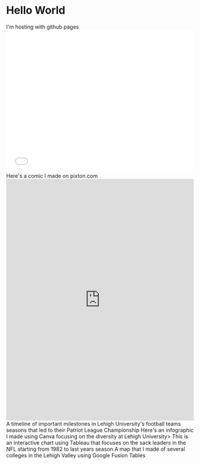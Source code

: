 <!DOCTYPE.html>
<html>
<body>
<h1>Hello World</h1>
<p1>I'm hosting with github pages</p1>
<iframe src="//www.pixton.com/embed/p0rdc9lg" frameborder="0" width="100%" height="384" allowfullscreen></iframe>  
</body>
</html>
Here's a comic I made on pixton.com
<iframe src='https://cdn.knightlab.com/libs/timeline3/latest/embed/index.html?source=1BCU8P9pg2aeyO6OGvVkBiXk7HmsSsZEsjGy2nlwDRcI&font=Default&lang=en&initial_zoom=2&height=650' width='100%' height='650' webkitallowfullscreen mozallowfullscreen allowfullscreen frameborder='0'></iframe>
A timeline of important milestones in Lehigh University's football teams seasons that led to their Patriot League Championship
<julianlynn.github.io/lehighdiversity.html>
Here's an infographic I made using Canva focusing on the diversity at Lehigh University>
<https://julianlynn.github.io/sackleaders.html>
This is an interactive chart using Tableau that focuses on the sack leaders in the NFL starting from 1982 to last years season
<julianlynn.github.io/map.html>
A map that I made of several colleges in the Lehigh Valley using Google Fusion Tables
